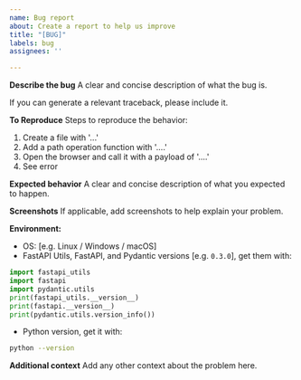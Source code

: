 ```yaml
---
name: Bug report
about: Create a report to help us improve
title: "[BUG]"
labels: bug
assignees: ''

---
```


**Describe the bug**
A clear and concise description of what the bug is.

If you can generate a relevant traceback, please include it.

**To Reproduce**
Steps to reproduce the behavior:
1. Create a file with '...'
2. Add a path operation function with '....'
3. Open the browser and call it with a payload of '....'
4. See error

**Expected behavior**
A clear and concise description of what you expected to happen.

**Screenshots**
If applicable, add screenshots to help explain your problem.

**Environment:**
 - OS: [e.g. Linux / Windows / macOS]
 - FastAPI Utils, FastAPI, and Pydantic versions [e.g. `0.3.0`], get them with:

```Python
import fastapi_utils
import fastapi
import pydantic.utils
print(fastapi_utils.__version__)
print(fastapi.__version__)
print(pydantic.utils.version_info())
```

- Python version, get it with:

```bash
python --version
```

**Additional context**
Add any other context about the problem here.
